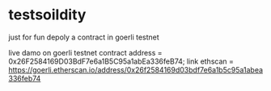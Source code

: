 # testsoildity

just for fun depoly a contract in goerli testnet

 live damo on goerli testnet
 contract address = 0x26F2584169D03BdF7e6a1B5C95a1abEa336feB74;
link ethscan = https://goerli.etherscan.io/address/0x26f2584169d03bdf7e6a1b5c95a1abea336feb74
